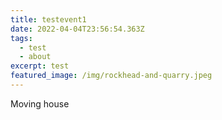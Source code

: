 ```yaml
---
title: testevent1
date: 2022-04-04T23:56:54.363Z
tags:
  - test
  - about
excerpt: test
featured_image: /img/rockhead-and-quarry.jpeg
---
```

Moving house
